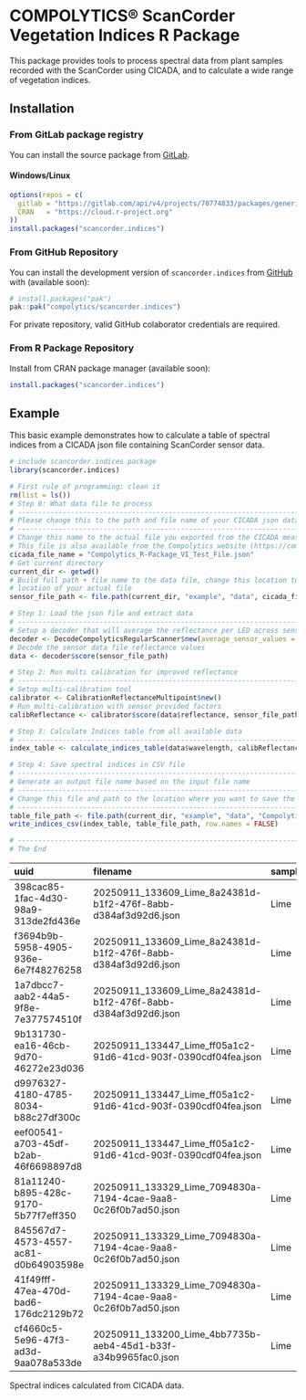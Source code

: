 <!-- README.md is generated from README.Rmd. Please edit that file -->

# COMPOLYTICS® ScanCorder Vegetation Indices R Package

<!-- badges: start -->
<!-- badges: end -->

This package provides tools to process spectral data from plant samples
recorded with the ScanCorder using CICADA, and to calculate a wide range
of vegetation indices.

## Installation

### From GitLab package registry

You can install the source package from
[GitLab](https://gitlab.com/compolytics-public/scancorder.indices/-/packages/).

#### Windows/Linux

``` r
options(repos = c(
  gitlab = "https://gitlab.com/api/v4/projects/70774833/packages/generic/scancorder.indices/1.1.6/",
  CRAN   = "https://cloud.r-project.org"
))
install.packages("scancorder.indices")
```

### From GitHub Repository

You can install the development version of `scancorder.indices` from
[GitHub](https://github.com/) with (available soon):

``` r
# install.packages("pak")
pak::pak("compolytics/scancorder.indices")
```

For private repository, valid GitHub colaborator credentials are
required.

### From R Package Repository

Install from CRAN package manager (available soon):

``` r
install.packages("scancorder.indices")
```

## Example

This basic example demonstrates how to calculate a table of spectral
indices from a CICADA json file containing ScanCorder sensor data.

``` r
# include scancorder.indices package
library(scancorder.indices)

# First rule of programming: clean it
rm(list = ls())
# Step 0: What data file to process
# ------------------------------------------------------------------------------
# Please change this to the path and file name of your CICADA json data file.
# ------------------------------------------------------------------------------
# Change this name to the actual file you exported from the CICADA measurement app
# This file is also available from the Compolytics website (https://compolytics.com/vi-ppda)
cicada_file_name = "Compolytics_R-Package_VI_Test_File.json"
# Get current directory
current_dir <- getwd()
# Build full path + file name to the data file, change this location to the
# location of your actual file
sensor_file_path <- file.path(current_dir, "example", "data", cicada_file_name)

# Step 1: Load the json file and extract data
# ------------------------------------------------------------------------------
# Setup a decoder that will average the reflectance per LED across sensor channels
decoder <- DecodeCompolyticsRegularScanner$new(average_sensor_values = TRUE)
# Decode the sensor data file reflectance values
data <- decoder$score(sensor_file_path)

# Step 2: Run multi calibration for improved reflectance
# ------------------------------------------------------------------------------
# Setup multi-calibration tool
calibrator <- CalibrationReflectanceMultipoint$new()
# Run multi-calibration with sensor provided factors
calibReflectance <- calibrator$score(data$reflectance, sensor_file_path)

# Step 3: Calculate Indices table from all available data
# ------------------------------------------------------------------------------
index_table <- calculate_indices_table(data$wavelength, calibReflectance, data$fwhm, data$meta_table)

# Step 4: Save spectral indices in CSV file
# ------------------------------------------------------------------------------
# Generate an output file name based on the input file name
# ------------------------------------------------------------------------------
# Change this file and path to the location where you want to save the indices table
# ------------------------------------------------------------------------------
table_file_path <- file.path(current_dir, "example", "data", "Compolytics_R-Package_VI_Test_File_Indices.csv")
write_indices_csv(index_table, table_file_path, row.names = FALSE)

# ------------------------------------------------------------------------------
# The End
```

| uuid | filename | sample_id | sample | AI | ARI1 | ARI2 | BGI1 | BGI2 | BRI1 | BRI2 | CAR | CARgreen | CARrededge | CCI | CI | CLSI | CRI1 | CRI2 | Ctr2 | Ctr3 | Ctr4 | Ctr5 | CUR | D1 | Datt2 | Datt3 | Datt4 | Datt5 | Datt6 | DD | DDI_MSAVI | DDI | DDIn | DI | DRIpri | DVI | DWSI4 | EG | EVI | EVI2 | FD_VI1 | FR | FR2 | GCC | GCIa | GCIb | GI | GLI | GM1 | GM2 | GNDVI | GR | GRVI | HUE | KN | LCI | Lic1 | Lic2 | Lic3 | MCARI.MTVI2 | MCARI.OSAVI | MCARI.OSAVI750 | MCARI | MCARI1 | MCARI2.OSAVI2 | MCARI2 | MCARI705 | MCARI710 | MGRVI | mNDI | MSAVI | MSAVI1 | mSRI1 | mSRI2 | MSRNir.Red | MTCI | MTVI.MSAVI | MTVI | MTVI2 | NBNDVI | NDI | NDRE | NDVI | NDVI1 | NDVI2 | NDVI3 | NDVI4 | NDVIg | NGRDI | NVI1 | NVI2 | OSAVI | PAGOLA | PMI | PRI | PRI515 | PRI570 | PRIm1 | PRIm2 | PRIm3 | PRIm4 | PRIn | PSND1 | PSND2 | PSNDa1 | PSNDc1 | PSRI | PSSRa | PSSRa1 | PSSRb | PSSRc1 | PSSRc2 | R.M | RARS | RDVI | reNDVI | REP | RGBVI | RGI | RGR | RGR2 | RVI | RVI1 | RVI2 | RVSI | SAVI | SBRI | SIPI1 | SIPI2 | SR.520.670. | SR.520.760. | SR.542.750. | SR.550.670. | SR.550.760. | SR.550.800. | SR.556.750. | SR.560.658. | SR.570.670. | SR.605.670. | SR.672.550.708. | SR.672.708. | SR.674.553. | SR.675.555. | SR.675.700. | SR.675.705. | SR.678.750. | SR.683.510. | SR.685.735. | SR.694.840. | SR.695.800. | SR.700.670. | SR.700. | SR.705.722. | SR.706.750. | SR.710.670. | SR.735.700.710. | SR.750.705. | SR.750.755. | SR.752.690. | SR.760.695. | SR.774.677. | SR.787.765. | SR.800.550. | SR.800.600. | SR.801.550. | SR.810.560. | SR.833.658. | SR.860.550. | SR.860.708. | TCARI.OSAVI | TCARI | TCI.OSAVI | TCI | TGI1 | TGI2 | TVI | TVI1 | VARI | VARIgreen | VIopt1 | VIopt2 | Vog1 | Vog2 | Vog3.SR.715.705. | Vog3 | WDRVIa | WDRVIa.1 | WDRVIb | WDRVIc | YUZHU |
|:-|:-|:-|-:|-:|-:|-:|-:|-:|-:|-:|-:|-:|-:|-:|-:|-:|-:|-:|-:|-:|-:|-:|-:|-:|-:|-:|-:|-:|-:|-:|-:|-:|-:|-:|-:|-:|-:|-:|-:|-:|-:|-:|-:|-:|-:|-:|-:|-:|-:|-:|-:|-:|-:|-:|-:|-:|-:|-:|-:|-:|-:|-:|-:|-:|-:|-:|-:|-:|-:|-:|-:|-:|-:|-:|-:|-:|-:|-:|-:|-:|-:|-:|-:|-:|-:|-:|-:|-:|-:|-:|-:|-:|-:|-:|-:|-:|-:|-:|-:|-:|-:|-:|-:|-:|-:|-:|-:|-:|-:|-:|-:|-:|-:|-:|-:|-:|-:|-:|-:|-:|-:|-:|-:|-:|-:|-:|-:|-:|-:|-:|-:|-:|-:|-:|-:|-:|-:|-:|-:|-:|-:|-:|-:|-:|-:|-:|-:|-:|-:|-:|-:|-:|-:|-:|-:|-:|-:|-:|-:|-:|-:|-:|-:|-:|-:|-:|-:|-:|-:|-:|-:|-:|-:|-:|-:|-:|-:|-:|-:|-:|-:|-:|-:|-:|-:|-:|-:|-:|-:|-:|
| 398cac85-1fac-4d30-98a9-313de2fd436e | 20250911_133609_Lime_8a24381d-b1f2-476f-8abb-d384af3d92d6.json | Lime | 1 | 1.0414810 | 1.455141 | 0.7046968 | 0.5227698 | 0.7125362 | 0.5470802 | 0.7456713 | 1.1386722 | -0.5088607 | 0.1711054 | 0.0648403 | 3.392523 | -0.0449964 | -1.0889722 | 0.3661691 | 0.2858437 | 0.2393271 | 0.2858437 | 1 | 1 | 1 | 3.571881 | 3.392523 | 7.153998 | 0.9555634 | 31.93912 | 11.966228 | 0.6840348 | 0.3195706 | -0.9345706 | 0.3724466 | -0.0178838 | 0.3774161 | 1.0465030 | 0.0754871 | 0.2985987 | 0.4777407 | 0.6410548 | 0.8000604 | 0.2358305 | 0.3716633 | 2.746580 | 2.571881 | 1.0465030 | 0.0885331 | 4.051907 | 3.392523 | 0.6247902 | 0.9533712 | 3.746580 | 52.79351 | 0.2408669 | 0.9278671 | 1.3410735 | 0.7456713 | 0.1758521 | -0.0111881 | -0.0083121 | 1.717352 | -0.0043473 | 0.4711135 | 0.7826928 | 0.3885645 | 0.8525719 | 0.8525719 | -0.0477147 | 0.7478132 | 0.4671847 | 0.4597341 | 1.751204 | 1.220818 | 1.202828 | 11.966228 | 1.0084096 | 0.4711135 | 0.3885645 | 0.6340022 | 0.6384491 | 0.5625433 | 0.6137790 | 0.5553990 | 0.6247902 | 0.6137790 | 0.5676287 | 0.6041099 | -0.0238709 | 8.613022 | 0.5948795 | 0.5230097 | 0.0678543 | 0.1984109 | 0.0648403 | 0 | -0.0648403 | 0 | -0.0648403 | 0.0238709 | -0.3999465 | -0.1453246 | 0.6247902 | 0.7112512 | 0.6384491 | 0.6837402 | 0.0350912 | 4.531725 | 4.531725 | 4.330351 | 5.323914 | 5.926436 | 2.392523 | 5.137077 | 0.4461761 | 0.5446808 | 0.3004279 | 0.1953979 | 0.9555634 | 0.9533712 | 1.026040 | 3.625654 | 3.625654 | 0.8512018 | 0.1597853 | 0.4706039 | 0.0019449 | 1.153645 | 1.0720126 | 0.9533712 | 0.2725151 | 0.2467974 | 0.8372657 | 0.2393271 | 0.2309282 | 0.2467974 | 0.8372657 | 0.8372657 | 0.8372657 | 7.153998 | 0.8000604 | 0.9555634 | 0.9555634 | 0.8000604 | 0.8000604 | 0.2358305 | 0.8391909 | 0.8000604 | 0.2799645 | 0.2758123 | 1 | 7.486680 | 1 | 0.2947659 | 1 | 1 | 3.392523 | 1 | 4.240333 | 3.498416 | 4.372689 | 1 | 4.330351 | 4.330351 | 4.330351 | 4.330351 | 3.571881 | 4.266126 | 3.571881 | -0.0249363 | -0.0130419 | -0.0124681 | -0.0065210 | 2.6414028 | 0.0266415 | 18.30477 | 1.030797 | 0.0389049 | -0.0343670 | 3.498416 | 125.2310 | 3.392523 | -1.196261 | 1 | -1.196261 | -0.6969371 | -0.6969371 | -0.4736351 | -0.1666051 | 0.3716633 |
| f3694b9b-5958-4905-936e-6e7f48276258 | 20250911_133609_Lime_8a24381d-b1f2-476f-8abb-d384af3d92d6.json | Lime | 2 | 0.7678306 | 1.767805 | 0.8193834 | 0.4136873 | 0.7252288 | 0.4637544 | 0.8130007 | 0.9845969 | 0.0626436 | 0.8404416 | -0.0077613 | 3.161953 | -0.0287969 | 0.1423784 | 1.9101835 | 0.3099332 | 0.2497316 | 0.3099332 | 1 | 1 | 1 | 3.323159 | 3.161953 | 6.541594 | 0.8920396 | 30.24442 | 7.687471 | 0.6700370 | 0.2948131 | -0.8799590 | 0.3536265 | 0.0022834 | 0.3654888 | 1.1210264 | 0.0820494 | 0.2760518 | 0.4448294 | 0.6242832 | 0.7187692 | 0.2273181 | 0.3049354 | 3.188778 | 2.323159 | 1.1210264 | 0.0007368 | 3.924191 | 3.161953 | 0.6167401 | 0.7933481 | 4.188778 | 355.64590 | 0.1059840 | 0.8920166 | 1.2300112 | 0.8130007 | 0.1848098 | -0.0148861 | -0.0106076 | 1.550884 | -0.0052975 | 0.4297596 | 0.7570839 | 0.3558697 | 0.7289979 | 0.7289979 | -0.2274448 | 0.7222802 | 0.4399953 | 0.4288295 | 1.626899 | 1.143811 | 1.117322 | 7.687471 | 0.9767368 | 0.4297596 | 0.3558697 | 0.6443434 | 0.6508946 | 0.5373753 | 0.6003437 | 0.5267954 | 0.6167401 | 0.6003437 | 0.5453521 | 0.5938419 | -0.1152325 | 8.888048 | 0.6440038 | 0.4994045 | 0.0178358 | 0.1286029 | -0.0077613 | 0 | 0.0077613 | 0 | 0.0077613 | 0.1152325 | -0.3799723 | 0.0183752 | 0.6167401 | 0.6157467 | 0.6508946 | 0.7202355 | 0.0524939 | 4.728929 | 4.728929 | 4.218392 | 6.148869 | 4.204901 | 2.161953 | 5.836801 | 0.4223812 | 0.5194564 | 0.2881719 | -0.1244610 | 0.8920396 | 0.7933481 | 1.129230 | 3.399008 | 3.399008 | 0.7690729 | 0.1474066 | 0.4461523 | 0.0759435 | 1.173255 | 1.0501483 | 0.7933481 | 0.2458849 | 0.2548296 | 0.8057593 | 0.2497316 | 0.2370572 | 0.2548296 | 0.8057593 | 0.8057593 | 0.8057593 | 6.541594 | 0.7187692 | 0.8920396 | 0.8920396 | 0.7187692 | 0.7187692 | 0.2273181 | 0.9059948 | 0.7187692 | 0.3009185 | 0.2942035 | 1 | 7.333300 | 1 | 0.3162602 | 1 | 1 | 3.161953 | 1 | 4.399122 | 3.226502 | 4.488926 | 1 | 4.218392 | 4.218392 | 4.218392 | 4.218392 | 3.323159 | 4.124257 | 3.323159 | -0.0318229 | -0.0158925 | -0.0159114 | -0.0079462 | 0.7236136 | 0.0063939 | 16.62929 | 1.018516 | 0.0895197 | -0.1709296 | 3.226502 | 117.1398 | 3.161953 | -1.080977 | 1 | -1.080977 | -0.7150336 | -0.7150336 | -0.5011455 | -0.2014669 | 0.3049354 |
| 1a7dbcc7-aab2-44a5-9f8e-7e377574510f | 20250911_133609_Lime_8a24381d-b1f2-476f-8abb-d384af3d92d6.json | Lime | 3 | 0.9999159 | 1.727309 | 0.8178471 | 0.5347179 | 0.7200641 | 0.5925920 | 0.7979987 | 1.0727217 | -0.2817352 | 0.5039606 | 0.0350851 | 3.282283 | -0.0305711 | -0.6193795 | 1.1079299 | 0.2967185 | 0.2406221 | 0.2967185 | 1 | 1 | 1 | 3.508185 | 3.282283 | 6.685595 | 0.9023374 | 32.05255 | 8.507896 | 0.6796091 | 0.3080338 | -0.9097337 | 0.3640293 | -0.0100011 | 0.3747186 | 1.1082329 | 0.0700056 | 0.2944311 | 0.4708479 | 0.6369040 | 0.7317453 | 0.2229379 | 0.3453855 | 3.032779 | 2.508185 | 1.1082329 | 0.0469055 | 4.047483 | 3.282283 | 0.6244806 | 0.8699174 | 4.032779 | 37.77835 | 0.2130270 | 0.9033818 | 1.2531349 | 0.7979987 | 0.1779042 | -0.0137911 | -0.0099869 | 1.635903 | -0.0051033 | 0.4476531 | 0.7642430 | 0.3700411 | 0.7920930 | 0.7920930 | -0.1384618 | 0.7328117 | 0.4532515 | 0.4532622 | 1.703578 | 1.181270 | 1.181296 | 8.507896 | 0.9876485 | 0.4476531 | 0.3700411 | 0.6548314 | 0.6548253 | 0.5563624 | 0.6120944 | 0.5423548 | 0.6244806 | 0.6120944 | 0.5563550 | 0.6037629 | -0.0695660 | 9.091252 | 0.6165713 | 0.5109977 | 0.0530362 | 0.1700525 | 0.0350851 | 0 | -0.0350851 | 0 | -0.0350851 | 0.0695660 | -0.3950123 | -0.0808461 | 0.6244806 | 0.6878580 | 0.6548253 | 0.6988497 | 0.0334745 | 4.794167 | 4.794167 | 4.325956 | 5.641203 | 5.407340 | 2.282283 | 5.419436 | 0.4339739 | 0.5329594 | 0.2949171 | 0.0768313 | 0.9023374 | 0.8699174 | 1.077390 | 3.508109 | 3.508109 | 0.8498483 | 0.1540169 | 0.4580906 | 0.0323986 | 1.165889 | 1.0532400 | 0.8699174 | 0.2581206 | 0.2470671 | 0.8109442 | 0.2406221 | 0.2311628 | 0.2470671 | 0.8109442 | 0.8109442 | 0.8109442 | 6.685595 | 0.7317453 | 0.9023374 | 0.9023374 | 0.7317453 | 0.7317453 | 0.2229379 | 0.8411664 | 0.7317453 | 0.2850477 | 0.2850539 | 1 | 7.409196 | 1 | 0.3046660 | 1 | 1 | 3.282283 | 1 | 4.485554 | 3.370198 | 4.605698 | 1 | 4.325956 | 4.325956 | 4.325956 | 4.325956 | 3.508185 | 4.326049 | 3.508185 | -0.0299606 | -0.0153098 | -0.0149803 | -0.0076549 | 1.7014323 | 0.0166980 | 17.46137 | 1.027795 | 0.0860094 | -0.1011540 | 3.370198 | 121.4971 | 3.282283 | -1.141142 | 1 | -1.141142 | -0.7015351 | -0.7015351 | -0.4805839 | -0.1753389 | 0.3453855 |
| 9b131730-ea16-46cb-9d70-46272e23d036 | 20250911_133447_Lime_ff05a1c2-91d6-41cd-903f-0390cdf04fea.json | Lime | 4 | 0.9728537 | 1.699768 | 0.8415079 | 0.5223610 | 0.7641411 | 0.5801405 | 0.8486643 | 1.1222013 | -0.4782250 | 0.3343609 | 0.0575823 | 3.443152 | -0.0316240 | -1.0003516 | 0.6994164 | 0.2794030 | 0.2277051 | 0.2794030 | 1 | 1 | 1 | 3.625853 | 3.443152 | 6.741040 | 0.9004044 | 33.30871 | 9.177972 | 0.6824315 | 0.3263331 | -0.9561140 | 0.3862162 | -0.0155357 | 0.3970578 | 1.1106120 | 0.0763018 | 0.3013626 | 0.4858181 | 0.6444984 | 0.7338027 | 0.2131195 | 0.3556875 | 2.964586 | 2.625853 | 1.1106120 | 0.0597846 | 4.224881 | 3.443152 | 0.6395068 | 0.9145604 | 3.964586 | 45.06793 | 0.2072287 | 0.9079555 | 1.1783223 | 0.8486643 | 0.1808669 | -0.0124893 | -0.0092960 | 1.755315 | -0.0049429 | 0.4820076 | 0.7877589 | 0.3957711 | 0.8818724 | 0.8818724 | -0.0890750 | 0.7640466 | 0.4781917 | 0.4672121 | 1.738035 | 1.247536 | 1.220884 | 9.177972 | 1.0079799 | 0.4820076 | 0.3957711 | 0.6633667 | 0.6694768 | 0.5676473 | 0.6290557 | 0.5632291 | 0.6395068 | 0.6290557 | 0.5750510 | 0.6172162 | -0.0446262 | 9.569618 | 0.6154691 | 0.5317261 | 0.0555280 | 0.1911529 | 0.0575823 | 0 | -0.0575823 | 0 | -0.0575823 | 0.0446262 | -0.4028496 | -0.1262935 | 0.6395068 | 0.6989838 | 0.6694768 | 0.7115009 | 0.0316645 | 5.051013 | 5.051013 | 4.547955 | 5.932431 | 5.644161 | 2.443152 | 5.728539 | 0.4559406 | 0.5498691 | 0.3058138 | 0.1203757 | 0.9004044 | 0.9145604 | 1.049400 | 3.706447 | 3.706447 | 0.8514238 | 0.1631666 | 0.4804465 | 0.0092029 | 1.139389 | 1.0373575 | 0.9145604 | 0.2555309 | 0.2366930 | 0.8149700 | 0.2277051 | 0.2198791 | 0.2366930 | 0.8149700 | 0.8149700 | 0.8149700 | 6.741040 | 0.7338027 | 0.9004044 | 0.9004044 | 0.7338027 | 0.7338027 | 0.2131195 | 0.8023556 | 0.7338027 | 0.2757972 | 0.2698002 | 1 | 7.486680 | 1 | 0.2904316 | 1 | 1 | 3.443152 | 1 | 4.692204 | 3.579060 | 4.877414 | 1 | 4.547955 | 4.547955 | 4.547955 | 4.547955 | 3.625853 | 4.449063 | 3.625853 | -0.0278879 | -0.0148287 | -0.0139440 | -0.0074144 | 1.9391930 | 0.0193252 | 18.59141 | 1.033270 | 0.0878439 | -0.0661395 | 3.579060 | 127.5100 | 3.443152 | -1.221576 | 1 | -1.221576 | -0.6930605 | -0.6930605 | -0.4677980 | -0.1593056 | 0.3556875 |
| d9976327-4180-4785-8034-b88c27df300c | 20250911_133447_Lime_ff05a1c2-91d6-41cd-903f-0390cdf04fea.json | Lime | 5 | 1.0839529 | 1.875598 | 0.9083156 | 0.4679776 | 0.7148075 | 0.5143931 | 0.7857045 | 1.1019081 | -0.3970604 | 0.4809324 | 0.0484836 | 3.299921 | -0.0231655 | -0.8482137 | 1.0273840 | 0.2927979 | 0.2329201 | 0.2927979 | 1 | 1 | 1 | 3.438097 | 3.299921 | 6.637594 | 0.9097664 | 31.53261 | 8.324517 | 0.6845830 | 0.3152333 | -0.9362272 | 0.3752476 | -0.0137220 | 0.3850860 | 1.0991832 | 0.0682817 | 0.2902671 | 0.4640802 | 0.6322243 | 0.7237172 | 0.2193135 | 0.3508818 | 2.922236 | 2.438097 | 1.0991832 | 0.0555438 | 4.148246 | 3.299921 | 0.6324607 | 0.8765655 | 3.922236 | 40.42726 | 0.2333397 | 0.8982151 | 1.2727432 | 0.7857045 | 0.1723156 | -0.0149735 | -0.0108750 | 1.667486 | -0.0056059 | 0.4562676 | 0.7672284 | 0.3743907 | 0.8136967 | 0.8136967 | -0.1309869 | 0.7272097 | 0.4604749 | 0.4468754 | 1.741199 | 1.189808 | 1.157318 | 8.324517 | 0.9908633 | 0.4562676 | 0.3743907 | 0.6522107 | 0.6599869 | 0.5493564 | 0.6221651 | 0.5470322 | 0.6324607 | 0.6221651 | 0.5588182 | 0.6115182 | -0.0657768 | 9.278825 | 0.6223416 | 0.5154876 | 0.0597596 | 0.1855463 | 0.0484836 | 0 | -0.0484836 | 0 | -0.0484836 | 0.0657768 | -0.4045816 | -0.1100674 | 0.6324607 | 0.7007801 | 0.6599869 | 0.7068512 | 0.0354199 | 4.882126 | 4.882126 | 4.441594 | 5.822475 | 5.684047 | 2.299921 | 5.628100 | 0.4404903 | 0.5348751 | 0.3025881 | 0.1055799 | 0.9097664 | 0.8765655 | 1.073822 | 3.533279 | 3.533279 | 0.8384967 | 0.1576166 | 0.4644670 | 0.0200477 | 1.170282 | 1.0552006 | 0.8765655 | 0.2566565 | 0.2410658 | 0.7954978 | 0.2329201 | 0.2251444 | 0.2410658 | 0.7954978 | 0.7954978 | 0.7954978 | 6.637594 | 0.7237172 | 0.9097664 | 0.9097664 | 0.7237172 | 0.7237172 | 0.2193135 | 0.8256282 | 0.7237172 | 0.2908586 | 0.2830232 | 1 | 7.295932 | 1 | 0.3030376 | 1 | 1 | 3.299921 | 1 | 4.559682 | 3.415325 | 4.719143 | 1 | 4.441594 | 4.441594 | 4.441594 | 4.441594 | 3.438097 | 4.321944 | 3.438097 | -0.0326250 | -0.0168178 | -0.0163125 | -0.0084089 | 1.9402668 | 0.0191480 | 17.79281 | 1.024381 | 0.0786740 | -0.0943733 | 3.415325 | 122.8273 | 3.299921 | -1.149960 | 1 | -1.149960 | -0.7066232 | -0.7066232 | -0.4883060 | -0.1851013 | 0.3508818 |
| eef00541-a703-45df-b2ab-46f6698897d8 | 20250911_133447_Lime_ff05a1c2-91d6-41cd-903f-0390cdf04fea.json | Lime | 6 | 1.4771745 | 1.351382 | 0.6757587 | 0.6978782 | 1.0168552 | 0.7293760 | 1.0627496 | 1.1668344 | -0.6034698 | 0.0246537 | 0.0769945 | 3.508938 | -0.0489871 | -1.2983410 | 0.0530414 | 0.2783558 | 0.2369304 | 0.2783558 | 1 | 1 | 1 | 3.923951 | 3.508938 | 7.395391 | 0.9568154 | 35.63165 | 13.519490 | 0.6606210 | 0.3246064 | -0.9296014 | 0.3899245 | -0.0199211 | 0.3946803 | 1.0451337 | 0.1011511 | 0.3027546 | 0.5201603 | 0.6623875 | 0.8144206 | 0.2320989 | 0.3570275 | 2.950879 | 2.923951 | 1.0451337 | 0.0313724 | 4.122447 | 3.508938 | 0.6390368 | 0.9931843 | 3.950879 | 58.06527 | 0.1181741 | 0.9403192 | 0.9409554 | 1.0627496 | 0.2466630 | -0.0092723 | -0.0070702 | 1.772238 | -0.0038509 | 0.5037278 | 0.8199073 | 0.4153143 | 0.8977063 | 0.8977063 | -0.0068389 | 0.9031820 | 0.4913655 | 0.4989381 | 1.416981 | 1.298914 | 1.317690 | 13.519490 | 1.0251591 | 0.5037278 | 0.4153143 | 0.6562445 | 0.6519118 | 0.5938221 | 0.6169058 | 0.5645097 | 0.6390368 | 0.6169058 | 0.5888980 | 0.6095616 | -0.0034195 | 8.719650 | 0.5712879 | 0.5446680 | 0.0376063 | 0.2063745 | 0.0769945 | 0 | -0.0769945 | 0 | -0.0769945 | 0.0034195 | -0.4014980 | -0.1647958 | 0.6390368 | 0.6610668 | 0.6519118 | 0.6748146 | 0.0182362 | 4.745671 | 4.745671 | 4.540731 | 5.150337 | 4.900867 | 2.508938 | 4.787282 | 0.4672118 | 0.5564366 | 0.2970903 | 0.1114252 | 0.9568154 | 0.9931843 | 1.003695 | 3.864972 | 3.864972 | 0.9214292 | 0.1623032 | 0.4922882 | -0.0123046 | 1.046938 | 0.9832474 | 0.9931843 | 0.2764586 | 0.2425744 | 0.8511784 | 0.2369304 | 0.2202289 | 0.2425744 | 0.8511784 | 0.8511784 | 0.8511784 | 7.395391 | 0.8144206 | 0.9568154 | 0.9568154 | 0.8144206 | 0.8144206 | 0.2320989 | 0.8200096 | 0.8144206 | 0.2548452 | 0.2587341 | 1 | 7.729172 | 1 | 0.2849865 | 1 | 1 | 3.508938 | 1 | 4.308509 | 3.592525 | 4.411142 | 1 | 4.540731 | 4.540731 | 4.540731 | 4.540731 | 3.923951 | 4.610022 | 3.923951 | -0.0212106 | -0.0115527 | -0.0106053 | -0.0057764 | 0.9601278 | 0.0097312 | 18.70620 | 1.045859 | 0.0401651 | -0.0060441 | 3.592525 | 127.8855 | 3.508938 | -1.254469 | 1 | -1.254469 | -0.6719646 | -0.6719646 | -0.4363739 | -0.1205799 | 0.3570275 |
| 81a11240-b895-428c-9170-5b77f7eff350 | 20250911_133329_Lime_7094830a-7194-4cae-9aa8-0c26f0b7ad50.json | Lime | 7 | 1.6194536 | 1.716445 | 0.8169823 | 0.5211501 | 0.7607257 | 0.4854687 | 0.7086414 | 1.1929050 | -0.6885051 | 0.1021937 | 0.0879678 | 3.403994 | -0.0305109 | -1.4946034 | 0.2218416 | 0.2884381 | 0.2348715 | 0.2884381 | 1 | 1 | 1 | 3.509158 | 3.403994 | 8.079188 | 1.0734989 | 32.43332 | 19.100017 | 0.6945355 | 0.3194238 | -0.9213215 | 0.3677774 | -0.0245570 | 0.3598251 | 0.9315334 | 0.0918055 | 0.2893260 | 0.4669003 | 0.6369681 | 0.8741365 | 0.2567973 | 0.3609781 | 2.612596 | 2.509158 | 0.9315334 | 0.0907549 | 4.180335 | 3.403994 | 0.6295730 | 0.9713674 | 3.612596 | 53.87399 | 0.1630855 | 0.9522344 | 1.4111510 | 0.7086414 | 0.1819772 | -0.0130769 | -0.0095338 | 1.715558 | -0.0049352 | 0.4555714 | 0.7589783 | 0.3773987 | 0.8530540 | 0.8530540 | -0.0290423 | 0.7595329 | 0.4599100 | 0.4496631 | 1.719439 | 1.206290 | 1.181627 | 19.100017 | 0.9905663 | 0.4555714 | 0.3773987 | 0.6011509 | 0.6076876 | 0.5564582 | 0.6196017 | 0.5522670 | 0.6295730 | 0.6196017 | 0.5635277 | 0.6139246 | -0.0145242 | 7.860262 | 0.5883698 | 0.5176561 | 0.0492675 | 0.2208399 | 0.0879678 | 0 | -0.0879678 | 0 | -0.0879678 | 0.0145242 | -0.4153709 | -0.2000574 | 0.6295730 | 0.6654557 | 0.6076876 | 0.6732166 | 0.0512707 | 4.097978 | 4.097978 | 4.399175 | 5.120261 | 4.978282 | 2.403994 | 4.955535 | 0.4397126 | 0.5458668 | 0.2967664 | 0.1346811 | 1.0734989 | 0.9713674 | 1.016035 | 3.582192 | 3.582192 | 0.8003455 | 0.1597119 | 0.4641332 | -0.0215317 | 1.147375 | 1.0940480 | 0.9713674 | 0.2801794 | 0.2392153 | 0.8142874 | 0.2348715 | 0.2273154 | 0.2392153 | 0.8142874 | 0.8142874 | 0.8142874 | 8.079188 | 0.8741365 | 1.0734989 | 1.0734989 | 0.8741365 | 0.8741365 | 0.2567973 | 0.8999031 | 0.8741365 | 0.2849686 | 0.2791587 | 1 | 7.526033 | 1 | 0.2937725 | 1 | 1 | 3.403994 | 1 | 3.894122 | 3.466948 | 3.966140 | 1 | 4.399175 | 4.399175 | 4.399175 | 4.399175 | 3.509158 | 4.309484 | 3.509158 | -0.0286013 | -0.0148056 | -0.0143006 | -0.0074028 | 2.6724499 | 0.0270399 | 18.17839 | 1.027842 | -0.0605263 | -0.0211792 | 3.466948 | 124.3275 | 3.403994 | -1.201997 | 1 | -1.201997 | -0.7014646 | -0.7014646 | -0.4804772 | -0.1752044 | 0.3609781 |
| 845567d7-4573-4557-ac81-d0b64903598e | 20250911_133329_Lime_7094830a-7194-4cae-9aa8-0c26f0b7ad50.json | Lime | 8 | 1.3076662 | 2.276122 | 1.1041719 | 0.4843794 | 0.7348054 | 0.4394557 | 0.6666561 | 1.1304546 | -0.5150876 | 0.5503960 | 0.0612332 | 3.301597 | -0.0022293 | -1.1003474 | 1.1757745 | 0.2942899 | 0.2240397 | 0.2942899 | 1 | 1 | 1 | 3.384622 | 3.301597 | 8.000993 | 1.1022256 | 32.27260 | 14.305634 | 0.6892868 | 0.3170705 | -0.9362272 | 0.3802350 | -0.0173889 | 0.3695140 | 0.9072553 | 0.0647392 | 0.2860760 | 0.4570496 | 0.6285719 | 0.8391126 | 0.2541536 | 0.3484310 | 2.932850 | 2.384622 | 0.9072553 | 0.0493221 | 4.336849 | 3.301597 | 0.6444802 | 0.8606030 | 3.932850 | 38.59080 | 0.2427492 | 0.9367956 | 1.5000238 | 0.6666561 | 0.1694330 | -0.0178803 | -0.0127789 | 1.669193 | -0.0065770 | 0.4488833 | 0.7526605 | 0.3678349 | 0.8157564 | 0.8157564 | -0.1490043 | 0.7231363 | 0.4599979 | 0.4402846 | 1.758495 | 1.185781 | 1.138816 | 14.305634 | 0.9758377 | 0.4488833 | 0.3678349 | 0.6026680 | 0.6151307 | 0.5438604 | 0.6339339 | 0.5452489 | 0.6444802 | 0.6339339 | 0.5576585 | 0.6252470 | -0.0749203 | 7.984157 | 0.6334156 | 0.5146766 | 0.0607642 | 0.1989943 | 0.0612332 | 0 | -0.0612332 | 0 | -0.0612332 | 0.0749203 | -0.4192825 | -0.1391295 | 0.6444802 | 0.7049745 | 0.6151307 | 0.7176961 | 0.0788619 | 4.196569 | 4.196569 | 4.625566 | 6.084563 | 5.779075 | 2.301597 | 5.871371 | 0.4401166 | 0.5350564 | 0.3029373 | 0.0972629 | 1.1022256 | 0.8606030 | 1.085947 | 3.521394 | 3.521394 | 0.6897075 | 0.1585352 | 0.4640109 | 0.0076473 | 1.174745 | 1.1042818 | 0.8606030 | 0.2532668 | 0.2305822 | 0.7612893 | 0.2240397 | 0.2161898 | 0.2305822 | 0.7612893 | 0.7612893 | 0.7612893 | 8.000993 | 0.8391126 | 1.1022256 | 1.1022256 | 0.8391126 | 0.8391126 | 0.2541536 | 0.9750287 | 0.8391126 | 0.2954539 | 0.2839785 | 1 | 7.258943 | 1 | 0.3028838 | 1 | 1 | 3.301597 | 1 | 3.934629 | 3.398010 | 4.049528 | 1 | 4.625566 | 4.625566 | 4.625566 | 4.625566 | 3.384622 | 4.445908 | 3.384622 | -0.0383367 | -0.0197310 | -0.0191684 | -0.0098655 | 1.8175252 | 0.0178221 | 17.70883 | 1.021695 | -0.0761734 | -0.1071293 | 3.398010 | 122.3190 | 3.301597 | -1.150798 | 1 | -1.150798 | -0.7105258 | -0.7105258 | -0.4942521 | -0.1926595 | 0.3484310 |
| 41f49fff-47ea-470d-bad6-176dc2129b72 | 20250911_133329_Lime_7094830a-7194-4cae-9aa8-0c26f0b7ad50.json | Lime | 9 | 0.6474729 | 1.268001 | 0.6024811 | 0.4953303 | 0.7129260 | 0.5019172 | 0.7224065 | 1.0517892 | -0.1953673 | 0.3793058 | 0.0252410 | 3.322933 | -0.0554982 | -0.4310728 | 0.8369281 | 0.2947199 | 0.2520335 | 0.2947199 | 1 | 1 | 1 | 3.541495 | 3.322933 | 7.388429 | 0.9868765 | 31.00466 | 14.884909 | 0.6779190 | 0.3102755 | -0.9064238 | 0.3609179 | -0.0070957 | 0.3624169 | 1.0132980 | 0.0749448 | 0.2941452 | 0.4731647 | 0.6390866 | 0.8439404 | 0.2539745 | 0.3511989 | 2.937395 | 2.541495 | 1.0132980 | 0.0555173 | 3.885730 | 3.322933 | 0.6123821 | 0.8994513 | 3.937395 | 42.17029 | 0.2036326 | 0.9421477 | 1.3842622 | 0.7224065 | 0.1834728 | -0.0101238 | -0.0075066 | 1.663579 | -0.0038692 | 0.4616840 | 0.7830387 | 0.3821869 | 0.8119627 | 0.8119627 | -0.1055755 | 0.7484648 | 0.4576882 | 0.4554798 | 1.685606 | 1.197900 | 1.192586 | 14.884909 | 1.0087304 | 0.4616840 | 0.3821869 | 0.6151167 | 0.6164936 | 0.5596164 | 0.5974013 | 0.5447357 | 0.6123821 | 0.5974013 | 0.5611379 | 0.5906446 | -0.0529357 | 7.957891 | 0.6129451 | 0.5154374 | 0.0530726 | 0.1588115 | 0.0252410 | 0 | -0.0252410 | 0 | -0.0252410 | 0.0529357 | -0.3791050 | -0.0576541 | 0.6123821 | 0.6863447 | 0.6164936 | 0.6984906 | 0.0639414 | 4.215037 | 4.215037 | 4.159721 | 5.633292 | 5.376426 | 2.322933 | 5.373283 | 0.4378001 | 0.5373512 | 0.2933912 | 0.1002115 | 0.9868765 | 0.8994513 | 1.057305 | 3.557240 | 3.557240 | 0.7482370 | 0.1551377 | 0.4621195 | 0.0415443 | 1.152638 | 1.0863422 | 0.8994513 | 0.2650862 | 0.2573519 | 0.8551631 | 0.2520335 | 0.2404007 | 0.2573519 | 0.8551631 | 0.8551631 | 0.8551631 | 7.388429 | 0.8439404 | 0.9868765 | 0.9868765 | 0.8439404 | 0.8439404 | 0.2539745 | 0.9382836 | 0.8439404 | 0.2823666 | 0.2811168 | 1 | 7.486680 | 1 | 0.3009389 | 1 | 1 | 3.322933 | 1 | 3.937403 | 3.393053 | 4.020488 | 1 | 4.159721 | 4.159721 | 4.159721 | 4.159721 | 3.541495 | 4.141310 | 3.541495 | -0.0225198 | -0.0116076 | -0.0112599 | -0.0058038 | 1.8523286 | 0.0183731 | 17.84269 | 1.029377 | 0.0105117 | -0.0779578 | 3.393053 | 122.1730 | 3.322933 | -1.161467 | 1 | -1.161467 | -0.6991274 | -0.6991274 | -0.4769418 | -0.1707552 | 0.3511989 |
| cf4660c5-5e96-47f3-ad3d-9aa078a533de | 20250911_133200_Lime_4bb7735b-aeb4-45d1-b33f-a34b9965fac0.json | Lime | 10 | 0.8884015 | 1.509658 | 0.7135385 | 0.5454734 | 0.7429258 | 0.5289901 | 0.7204758 | 1.1469078 | -0.5491374 | 0.1450528 | 0.0684276 | 3.454804 | -0.0398882 | -1.1942108 | 0.3154468 | 0.2783252 | 0.2332574 | 0.2783252 | 1 | 1 | 1 | 3.586723 | 3.454804 | 8.057001 | 1.0311600 | 33.43970 | 18.075195 | 0.6742215 | 0.3141734 | -0.9196658 | 0.3653898 | -0.0185287 | 0.3620476 | 0.9697816 | 0.0822983 | 0.2930140 | 0.4686006 | 0.6420084 | 0.8641894 | 0.2501414 | 0.3636702 | 2.731526 | 2.586723 | 0.9697816 | 0.0845587 | 4.122309 | 3.454804 | 0.6300816 | 0.9611948 | 3.731526 | 52.68182 | 0.1891700 | 0.9501161 | 1.3879716 | 0.7204758 | 0.1802208 | -0.0106884 | -0.0078852 | 1.710960 | -0.0041447 | 0.4639903 | 0.7768941 | 0.3877781 | 0.8540066 | 0.8540066 | -0.0395576 | 0.7648439 | 0.4659795 | 0.4514536 | 1.745426 | 1.243134 | 1.207810 | 18.075195 | 0.9957313 | 0.4639903 | 0.3877781 | 0.6116799 | 0.6207408 | 0.5639589 | 0.6217215 | 0.5645471 | 0.6300816 | 0.6217215 | 0.5738388 | 0.6095510 | -0.0197865 | 8.155299 | 0.6039342 | 0.5256320 | 0.0532240 | 0.1964107 | 0.0684276 | 0 | -0.0684276 | 0 | -0.0684276 | 0.0197865 | -0.4012188 | -0.1538641 | 0.6300816 | 0.6882926 | 0.6207408 | 0.6984000 | 0.0603160 | 4.273438 | 4.273438 | 4.406598 | 5.631301 | 5.416273 | 2.454804 | 5.478603 | 0.4447278 | 0.5510464 | 0.2939080 | 0.1507405 | 1.0311600 | 0.9611948 | 1.021567 | 3.693060 | 3.693060 | 0.7588724 | 0.1570867 | 0.4697293 | -0.0044361 | 1.140128 | 1.0853916 | 0.9611948 | 0.2675247 | 0.2425825 | 0.8380750 | 0.2332574 | 0.2269324 | 0.2425825 | 0.8380750 | 0.8380750 | 0.8380750 | 8.057001 | 0.8641894 | 1.0311600 | 1.0311600 | 0.8641894 | 0.8641894 | 0.2501414 | 0.8990783 | 0.8641894 | 0.2788060 | 0.2707782 | 1 | 7.813532 | 1 | 0.2894520 | 1 | 1 | 3.454804 | 1 | 3.997739 | 3.592919 | 4.157560 | 1 | 4.406598 | 4.406598 | 4.406598 | 4.406598 | 3.586723 | 4.279716 | 3.586723 | -0.0236557 | -0.0124342 | -0.0118279 | -0.0062171 | 2.4260284 | 0.0244949 | 18.02146 | 1.031484 | -0.0249551 | -0.0289901 | 3.592919 | 127.8965 | 3.454804 | -1.227402 | 1 | -1.227402 | -0.6958693 | -0.6958693 | -0.4720253 | -0.1645886 | 0.3636702 |

Spectral indices calculated from CICADA data.

